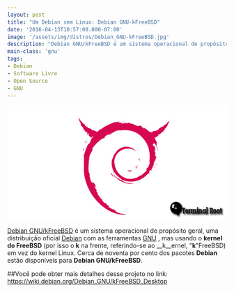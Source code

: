 ```yaml
---
layout: post
title: "Um Debian sem Linux: Debian GNU-kFreeBSD"
date: '2016-04-13T10:57:00.000-07:00'
image: '/assets/img/distros/Debian_GNU-kFreeBSD.jpg'
description: "Debian GNU/kFreeBSD é um sistema operacional de propósito geral, uma distribuição oficial Debian com as ferramentas GNU , mas usando o kernel do FreeBSD"
main-class: 'gnu'
tags:
- Debian
- Software Livre
- Open Source
- GNU
---
```


![Um Debian sem Linux: Debian GNU-kFreeBSD](/assets/img/distros/Debian_GNU-kFreeBSD.jpg "Um Debian sem Linux: Debian GNU-kFreeBSD")

[Debian GNU/kFreeBSD](https://wiki.debian.org/Debian_GNU/kFreeBSD_Desktop) é um sistema operacional de propósito geral, uma distribuição oficial [Debian](http://www.debian.org/) com as ferramentas [GNU](http://www.gnu.org/) , mas usando o __kernel do FreeBSD__ (por isso o __k__ na frente, referindo-se ao __k__ernel, "__k__"FreeBSD) em vez do kernel Linux. Cerca de noventa por cento dos pacotes __Debian__ estão disponíveis para __Debian GNU/kFreeBSD__.


##Você pode obter mais detalhes desse projeto no link:
<https://wiki.debian.org/Debian_GNU/kFreeBSD_Desktop>
